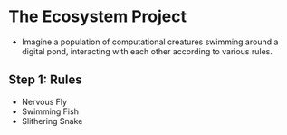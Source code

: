 # The Ecosystem Project

* Imagine a population of computational creatures swimming around a digital pond, interacting with each other according to various rules.

## Step 1: Rules

* Nervous Fly
* Swimming Fish
* Slithering Snake
